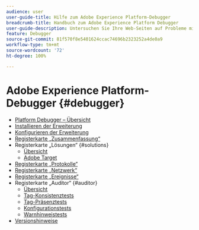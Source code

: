 ```yaml
---
audience: user
user-guide-title: Hilfe zum Adobe Experience Platform-Debugger
breadcrumb-title: Handbuch zum Adobe Experience Platform Debugger
user-guide-description: Untersuchen Sie Ihre Web-Seiten auf Probleme mit Ihren Experience Platform-Implementierungen mithilfe des Adobe Experience Platform Debuggers für Chrome und Firefox.
feature: Debugger
source-git-commit: 81f570f8e5401624ccac74696b2323252a4de0a9
workflow-type: tm+mt
source-wordcount: '72'
ht-degree: 100%

---
```



# Adobe Experience Platform-Debugger {#debugger}

* [Platform Debugger – Übersicht](./home.md)
* [Installieren der Erweiterung](./install-debugger.md)
* [Konfigurieren der Erweiterung](./configure-debugger.md)
* [Registerkarte „Zusammenfassung“](./summary.md)
* Registerkarte „Lösungen“ {#solutions}
   * [Übersicht](./solutions/overview.md)
   * [Adobe Target](./solutions/target.md)
* [Registerkarte „Protokolle“](./logs.md)
* [Registerkarte „Netzwerk“](./network.md)
* [Registerkarte „Ereignisse“](./events.md)
* Registerkarte „Auditor“ {#auditor}
   * [Übersicht](./auditor/overview.md)
   * [Tag-Konsistenztests](./auditor/tag-consistency.md)
   * [Tag-Präsenztests](./auditor/tag-presence.md)
   * [Konfigurationstests](./auditor/configuration.md)
   * [Warnhinweistests](./auditor/alerts.md)
* [Versionshinweise](./release-notes.md)
